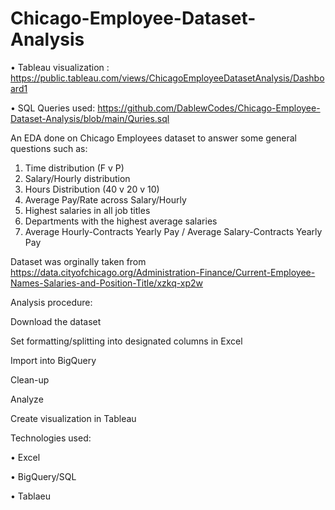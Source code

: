 # Chicago-Employee-Dataset-Analysis

• Tableau visualization : https://public.tableau.com/views/ChicagoEmployeeDatasetAnalysis/Dashboard1

• SQL Queries used: https://github.com/DablewCodes/Chicago-Employee-Dataset-Analysis/blob/main/Quries.sql

An EDA done on Chicago Employees dataset to answer some general questions such as:

1.	Time distribution (F v P)
2.	Salary/Hourly distribution
3.	Hours Distribution (40 v 20 v 10)
4.	Average Pay/Rate across Salary/Hourly
5.	Highest salaries in all job titles
6.	Departments with the highest average salaries
7.	Average Hourly-Contracts Yearly Pay / Average Salary-Contracts Yearly Pay

Dataset was orginally taken from https://data.cityofchicago.org/Administration-Finance/Current-Employee-Names-Salaries-and-Position-Title/xzkq-xp2w

Analysis procedure:

Download the dataset

Set formatting/splitting into designated columns in Excel

Import into BigQuery

Clean-up

Analyze

Create visualization in Tableau

Technologies used:

• Excel

• BigQuery/SQL

• Tablaeu

